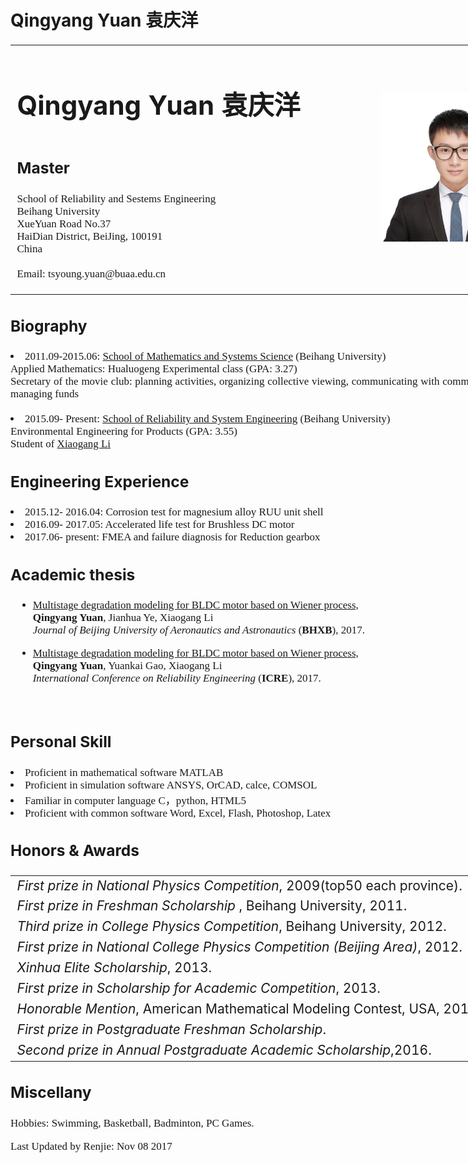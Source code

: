 # Qingyang Yuan 袁庆洋
<html>
	<style>
	div{
            width: 840px;
            font-size: 21px;
            margin: 0 auto;
            margin-bottom: 30px;
            text-align: justify;
        }
        p{
            font-family:"century gothic";font-size: 17px;
        }
        li        {font-family:"century gothic";font-size: 17px;}
    </style>
	<head>
		<meta charset="utf-8" />
<div id="name">
<table border="0" >
	<tbody>
		<tr>
			<td width="560">
				<h1>Qingyang Yuan 袁庆洋<h1>
				<h3>Master</h3>
			  <p>School of Reliability and Sestems Engineering</br>
					Beihang University </br>
          XueYuan Road No.37 </br>
          HaiDian District, BeiJing, 100191 </br>
          China </br>
          </br>
				Email: tsyoung.yuan@buaa.edu.cn</p>
				<td>
				<img src="./1.jpg" border="0" width="270"></br>
				</td>			
		</tr>
	</tbody>
</table>
</div>
</head>
<body>
<div id="biography">
<h3>Biography</h3>
<p>
  <li>2011.09-2015.06: <a href="http://smss.buaa.edu.cn/">School of Mathematics and Systems Science</a> (Beihang University)
  	</br>Applied Mathematics: Hualuogeng Experimental class (GPA: 3.27)
  </br>Secretary of the movie club: planning activities, organizing collective viewing, communicating with community members, managing funds </br></br>
  <li>2015.09- Present: <a href="http://rse.buaa.edu.cn/">School of Reliability and System Engineering</a> (Beihang University)  
  </br>Environmental Engineering for Products (GPA: 3.55)  </br>Student of <a href="http://rse.buaa.edu.cn/teacher/lixiaogang.html">Xiaogang Li</a></li>
</p>
</div>
<div id="Engineering Experience">
<h3>Engineering Experience</h3>
    <li> 2015.12- 2016.04: Corrosion test for magnesium alloy RUU unit shell </li>
    <li> 2016.09- 2017.05: Accelerated life test for Brushless DC motor</li>
    <li> 2017.06- present: FMEA and failure diagnosis for Reduction gearbox</li>
</div>

<div id="publications">
<h3>Academic thesis</h3>
<ul>
  <li>
    <a href="./papers/BLDC电机温度退化多段维纳过程建模.pdf">Multistage degradation modeling for BLDC motor based on Wiener process,</br></a>
    <b>Qingyang Yuan</b>, Jianhua Ye, Xiaogang Li</br>
    <em>Journal of Beijing University of Aeronautics and Astronautics</em> (<b>BHXB</b>), 2017. </br>
    <p style="margin-top:3px"></p>
  </li>
   <li>
    <a href="./papers/Multistage degradation modeling for BLDC motor based on Wiener process(RE04).pdf">Multistage degradation modeling for BLDC motor based on Wiener process,</br></a>
     <b>Qingyang Yuan</b>, Yuankai Gao, Xiaogang Li</br>
    <em>International Conference on Reliability Engineering</em> (<b>ICRE</b>), 2017. </br>
    <p style="margin-top:3px"></p>
  </li>
    </br>
</ul>
</div>
<div id="skill">
<h3>Personal Skill</h3>
    <li> Proficient in mathematical software MATLAB</li>
    <li> Proficient in simulation software ANSYS, OrCAD, calce, COMSOL</li>
    <li> Familiar in computer language C，python, HTML5</li>
    <li> Proficient with common software Word, Excel, Flash, Photoshop, Latex</li>
</div>
<div id="awards">
<h3>Honors & Awards</h3>
<table style="border-spacing:3px";>
	<tbody>
		<tr><td><i>First prize in National Physics Competition</i>, 2009(top50 each province).</td></tr>
		<tr><td><I>First prize in Freshman Scholarship</I> , Beihang University, 2011.</td></tr>
		<tr><td><I>Third prize in College Physics Competition</I>,  Beihang University, 2012.</td></tr>
	    <tr><td><I>First prize in National College Physics Competition (Beijing Area)</I>, 2012.</td></tr>
	    <tr><td><I>Xinhua Elite Scholarship</I>, 2013.</td></tr>
		<tr><td><I>First prize in Scholarship for Academic Competition</I>, 2013.</td></tr>
		<tr><td><I>Honorable Mention</I>, American Mathematical Modeling Contest</a>, USA, 2014.</td></tr>
		<tr><td><I>First prize in Postgraduate Freshman Scholarship</I>.</td></tr>
		<tr><td><I>Second prize in Annual Postgraduate Academic Scholarship</I>,2016.</td></tr>
	</tbody>
</table>
</div>
<div id="habbits">
<h3>Miscellany</h3>
<p>Hobbies: Swimming, Basketball, Badminton, PC Games.</p>

<p>Last Updated by Renjie: Nov 08 2017</p>
<div id="footer">
	<div id="footer-text"></div>
</div>
</div>
</body>
</html>


